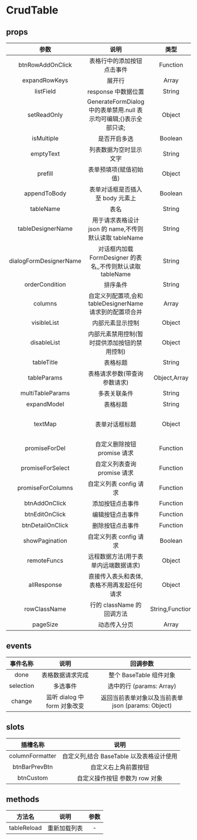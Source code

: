 # CrudTable

## props

|          参数          |                               说明                                |      类型       |                 可选值                  |  默认值   |
| :--------------------: | :---------------------------------------------------------------: | :-------------: | :-------------------------------------: | :-------: |
|    btnRowAddOnClick    |                    表格行中的添加按钮点击事件                     |    Function     |                    -                    |   null    |
|     expandRowKeys      |                              展开行                               |      Array      |                    -                    |     -     |
|       listField        |                        response 中数据位置                        |     String      |             data/data.list              | data.list |
|      setReadOnly       | GenerateFormDialog 中的表单禁用.null 表示均可编辑;{}表示全部只读; |     Object      |   null/{}/{whiteList:{},blackList:{}}   |   null    |  |
|       isMultiple       |                           是否开启多选                            |     Boolean     |               true,false                |   false   |
|       emptyText        |                      列表数据为空时显示文字                       |     String      |                    -                    | 暂无数据  |
|        prefill         |                      表单预填项(赋值初始值)                       |     Object      |                    -                    |   null    |
|      appendToBody      |                 表单对话框是否插入至 body 元素上                  |     Boolean     |               true/false                |   false   |
|       tableName        |                               表名                                |     String      |                    -                    |    ''     |
|   tableDesignerName    |      用于请求表格设计 json 的 name,不传则默认读取 tableName       |     String      |                    -                    |   null    |
| dialogFormDesignerName |    对话框内加载 FormDesigner 的表名,,不传则默认读取 tableName     |     String      |                    -                    |   null    |
|     orderCondition     |                             排序条件                              |     String      |                    -                    |   null    |
|        columns         |     自定义列配置项,会和 tableDesignerName 请求到的配置项合并      |      Array      |                    -                    |    []     |
|      visibleList       |                         内部元素显示控制                          |     Object      |                    -                    |    {}     |
|      disableList       |           内部元素禁用控制(暂时提供添加按钮的禁用控制)            |     Object      |     {btnAdd:false} / {btnAdd:true}      |    {}     |
|       tableTitle       |                             表格标题                              |     String      |                    -                    |    ''     |
|      tableParams       |                   表格请求参数(带查询参数请求)                    |  Object,Array   |                    -                    |    {}     |
|    multiTableParams    |                           多表关联条件                            |     String      |                    -                    |    ''     |
|      expandModel       |                             表格标题                              |     String      |                    -                    |    ''     |
|        textMap         |                          表单对话框标题                           |     Object      | { add:'添加',edit:'编辑',detail:'查看'} |    {}     |
|     promiseForDel      |                    自定义删除按钮 promise 请求                    |    Function     |      promiseForDel({ id: row.id })      |   null    |
|    promiseForSelect    |                    自定义列表查询 promise 请求                    |    Function     |                    -                    |   null    |
|   promiseForColumns    |                      自定义列表 config 请求                       |    Function     |                    -                    |   null    |
|     btnAddOnClick      |                         添加按钮点击事件                          |    Function     |                    -                    |   null    |
|     btnEditOnClick     |                         编辑按钮点击事件                          |    Function     |                    -                    |   null    |
|    btnDetailOnClick    |                         删除按钮点击事件                          |    Function     |                    -                    |    ''     |
|     showPagination     |                      自定义列表 config 请求                       |     Boolean     |               true/false                |   true    |
|      remoteFuncs       |               远程数据方法(用于表单内远端数据请求)                |     Object      |                    -                    |    {}     |
|      allResponse       |             直接传入表头和表体,表格不用再发起任何请求             |     Object      |                    -                    |   null    |
|      rowClassName      |                     行的 className 的回调方法                     | String,Function |                    -                    |   null    |
|      pageSize      |                     动态传入分页                     | Array |                    -                    |   [10,50,100]    |

## events

| 事件名称  |             说明             |                      回调参数                      |
| :-------: | :--------------------------: | :------------------------------------------------: |
|   done    |       表格数据请求完成       |              整个 BaseTable 组件对象               |
| selection |           多选事件           |              选中的行 (params: Array)              |
|  change   | 监听 dialog 中 form 对象改变 | 返回当前表单对象以及当前表单 json (params: Object) |

## slots

|    插槽名称     |                   说明                   |
| :-------------: | :--------------------------------------: |
| columnFormatter | 自定义列,结合 BaseTable 以及表格设计使用 |
|  btnBarPrevBtn  |           自定义右上角前置按钮           |
|    btnCustom    |      自定义操作按钮 参数为 row 对象      |

## methods

|   方法名    |     说明     | 参数 |
| :---------: | :----------: | :--: |
| tableReload | 重新加载列表 |  -   |
